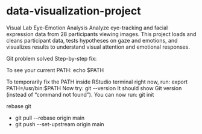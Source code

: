 # data-visualization-project
Visual Lab Eye-Emotion Analysis  Analyze eye-tracking and facial expression data from 28 participants viewing images. This project loads and cleans participant data, tests hypotheses on gaze and emotions, and visualizes results to understand visual attention and emotional responses.

Git problem solved 
Step-by-step fix:

To see your current PATH:
echo $PATH

To temporarily fix the PATH inside RStudio terminal right now, run:
export PATH=/usr/bin:$PATH
Now try:
git --version
It should show Git version (instead of “command not found”).
You can now run:
git init

rebase git
- git pull --rebase origin main
- git push --set-upstream origin main
